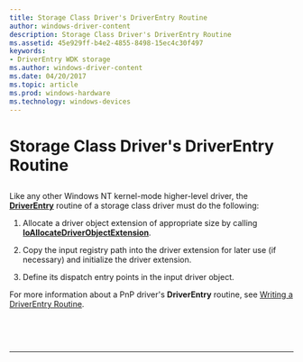 ```yaml
---
title: Storage Class Driver's DriverEntry Routine
author: windows-driver-content
description: Storage Class Driver's DriverEntry Routine
ms.assetid: 45e929ff-b4e2-4855-8498-15ec4c30f497
keywords:
- DriverEntry WDK storage
ms.author: windows-driver-content
ms.date: 04/20/2017
ms.topic: article
ms.prod: windows-hardware
ms.technology: windows-devices
---
```


# Storage Class Driver's DriverEntry Routine


## <span id="ddk_storage_class_drivers_driverentry_routine_kg"></span><span id="DDK_STORAGE_CLASS_DRIVERS_DRIVERENTRY_ROUTINE_KG"></span>


Like any other Windows NT kernel-mode higher-level driver, the [**DriverEntry**](https://msdn.microsoft.com/library/windows/hardware/ff544113) routine of a storage class driver must do the following:

1.  Allocate a driver object extension of appropriate size by calling [**IoAllocateDriverObjectExtension**](https://msdn.microsoft.com/library/windows/hardware/ff548233).

2.  Copy the input registry path into the driver extension for later use (if necessary) and initialize the driver extension.

3.  Define its dispatch entry points in the input driver object.

For more information about a PnP driver's **DriverEntry** routine, see [Writing a DriverEntry Routine](https://msdn.microsoft.com/library/windows/hardware/ff566402).

 

 


--------------------


